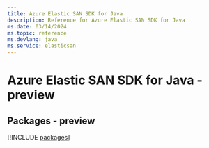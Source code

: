 ```yaml
---
title: Azure Elastic SAN SDK for Java
description: Reference for Azure Elastic SAN SDK for Java
ms.date: 03/14/2024
ms.topic: reference
ms.devlang: java
ms.service: elasticsan
---
```

# Azure Elastic SAN SDK for Java - preview
## Packages - preview
[!INCLUDE [packages](elastic-san-index.md)]